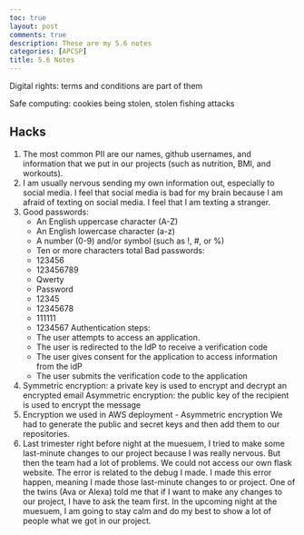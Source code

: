 ```yaml
---
toc: true
layout: post
comments: true
description: These are my 5.6 notes
categories: [APCSP]
title: 5.6 Notes
---
```


Digital rights: terms and conditions are part of them

Safe computing: cookies being stolen, stolen fishing attacks
## Hacks
1. The most common PII are our names, github usernames, and information that we put in our projects (such as nutrition, BMI, and workouts).
2. I am usually nervous sending my own information out, especially to social media. I feel that social media is bad for my brain because I am afraid of texting on social media. I feel that I am texting a stranger.
3. Good passwords:
    - An English uppercase character (A-Z)
    - An English lowercase character (a-z)
    - A number (0-9) and/or symbol (such as !, #, or %)
    - Ten or more characters total
   Bad passwords:
    - 123456
    - 123456789
    - Qwerty
    - Password
    - 12345
    - 12345678
    - 111111
    - 1234567
   Authentication steps:
    - The user attempts to access an application.
    - The user is redirected to the IdP to receive a verification code
    - The user gives consent for the application to access
      information from the idP 
    - The user submits the verification code to the application
4. Symmetric encryption: a private key is used to encrypt
   and decrypt an encrypted email 
   Asymmetric encryption: the public key of the recipient is used to encrypt the message
5. Encryption we used in AWS deployment - Asymmetric encryption
   We had to generate the public and secret keys and then add them to our repositories.
6. Last trimester right before night at the muesuem, I tried to make some last-minute changes to our project because I was really nervous. But then the team had a lot of problems. We could not access our own flask website. The error is related to the debug I made. I made this error happen, meaning I made those last-minute changes to or project. One of the twins (Ava or Alexa) told me that if I want to make any changes to our project, I have to ask the team first. In the upcoming night at the muesuem, I am going to stay calm and do my best to show a lot of people what we got in our project.